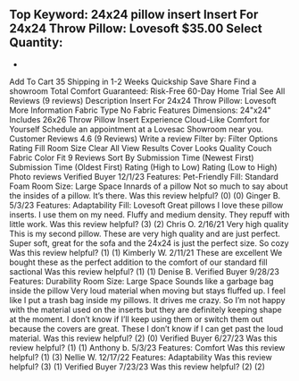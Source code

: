 Top Keyword: 24x24 pillow insert
Insert For 24x24 Throw Pillow: Lovesoft
$35.00
Select Quantity:
-
+
Add To Cart
35
Shipping in 1-2 Weeks
Quickship
Save
Share
Find a showroom
Total Comfort Guaranteed:
Risk-Free 60-Day Home Trial
See All Reviews
(9 reviews)
Description
Insert For 24x24 Throw Pillow: Lovesoft
More Information
Fabric Type
No Fabric
Features
Dimensions: 24"x24"
Includes
26x26 Throw Pillow Insert
Experience Cloud-Like Comfort for Yourself
Schedule an appointment at a Lovesac Showroom near you.
Customer Reviews
4.6
(9 Reviews)
Write a review
Filter by:
Filter Options
Rating
Fill
Room Size
Clear All
View Results
Cover
Looks
Quality
Couch
Fabric
Color
Fit
9 Reviews
Sort By
Submission Time (Newest First)
Submission Time (Oldest First)
Rating (High to Low)
Rating (Low to High)
Photo reviews
Verified Buyer
12/1/23
Features:
Pet-Friendly
Fill:
Standard Foam
Room Size:
Large Space
Innards of a pillow
Not so much to say about the insides of a pillow. It’s there.
Was this review helpful?
(0)
(0)
Ginger B.
5/3/23
Features:
Adaptability
Fill:
Lovesoft
Great pillows
I love these pillow inserts. I use them on my need. Fluffy and medium density. They repuff with little work.
Was this review helpful?
(3)
(2)
Chris O.
2/16/21
Very high quality
This is my second pillow. These are very high quality and are just perfect. Super soft, great for the sofa and the 24x24 is just the perfect size. So cozy
Was this review helpful?
(1)
(1)
Kimberly W.
2/11/21
These are excellent
We bought these as the perfect addition to the comfort of our standard fill sactional
Was this review helpful?
(1)
(1)
Denise B.
Verified Buyer
9/28/23
Features:
Durability
Room Size:
Large Space
Sounds like a garbage bag inside the pillow
Very loud material when moving but stays fluffed up. I feel like I put a trash bag inside my pillows. It drives me crazy. So I’m not happy with the material used on the inserts but they are definitely keeping shape at the moment. I don’t know if I’ll keep using them or switch them out because the covers are great. These I don’t know if I can get past the loud material.
Was this review helpful?
(2)
(0)
Verified Buyer
6/27/23
Was this review helpful?
(1)
(1)
Anthony b.
5/3/23
Features:
Comfort
Was this review helpful?
(1)
(3)
Nellie W.
12/17/22
Features:
Adaptability
Was this review helpful?
(3)
(1)
Verified Buyer
7/23/23
Was this review helpful?
(2)
(2)